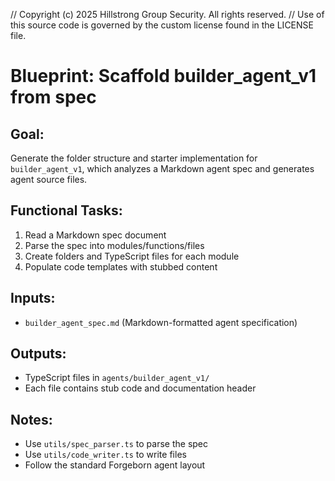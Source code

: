// Copyright (c) 2025 Hillstrong Group Security. All rights reserved.
// Use of this source code is governed by the custom license found in the LICENSE file.

# Blueprint: Scaffold builder_agent_v1 from spec

## Goal:
Generate the folder structure and starter implementation for `builder_agent_v1`, which analyzes a Markdown agent spec and generates agent source files.

## Functional Tasks:
1. Read a Markdown spec document
2. Parse the spec into modules/functions/files
3. Create folders and TypeScript files for each module
4. Populate code templates with stubbed content

## Inputs:
- `builder_agent_spec.md` (Markdown-formatted agent specification)

## Outputs:
- TypeScript files in `agents/builder_agent_v1/`
- Each file contains stub code and documentation header

## Notes:
- Use `utils/spec_parser.ts` to parse the spec
- Use `utils/code_writer.ts` to write files
- Follow the standard Forgeborn agent layout
